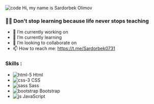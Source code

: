 ![code](https://github.com/Sardorbek0731/sardorbek0731/assets/98644551/f25d2552-373d-4318-a3be-9f84c251982b) Hi, my name is Sardorbek Olimov

### 👨‍🎓 Don't stop learning because life never stops teaching

- 🔭 I’m currently working on                                 
- 🌱 I’m currently learning                                   
- 👯 I’m looking to collaborate on                            
- 📫 How to reach me: https://t.me/Sardorbek0731

### Skills :                                                  
  - ![html-5](https://github.com/Sardorbek0731/sardorbek0731/assets/98644551/34943fec-6049-4c60-ae53-783f4bab4c85) Html
  - ![css-3](https://github.com/Sardorbek0731/sardorbek0731/assets/98644551/9741a6a8-42d3-4511-99d3-413e9aa91545) CSS
  - ![sass](https://github.com/Sardorbek0731/sardorbek0731/assets/98644551/3a9fb637-7ae4-470e-874d-bed94d9cb079) Sass
  - ![bootstrap](https://github.com/Sardorbek0731/sardorbek0731/assets/98644551/d8f93e42-ace2-4e8b-b993-028f8205943d) Bootstrap
  - ![js](https://github.com/Sardorbek0731/sardorbek0731/assets/98644551/a4767802-06da-4913-9794-560b3bcddc10) JavaScript
